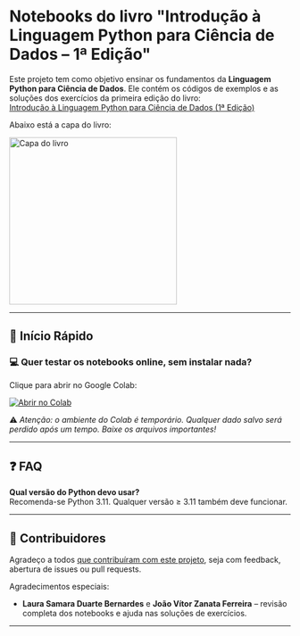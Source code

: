 # Notebooks do livro "Introdução à Linguagem Python para Ciência de Dados – 1ª Edição"

Este projeto tem como objetivo ensinar os fundamentos da **Linguagem Python para Ciência de Dados**. Ele contém os códigos de exemplos e as soluções dos exercícios da primeira edição do livro:  
[Introdução à Linguagem Python para Ciência de Dados (1ª Edição)](https://homl.info/er3)

Abaixo está a capa do livro:

<img src="https://drive.google.com/uc?export=view&id=1STTOH9uV6CbtGBR553gPAAcdpNGVaynq" alt="Capa do livro" width="300"/>

---

## 🚀 Início Rápido

### 💻 Quer testar os notebooks online, sem instalar nada?

Clique para abrir no Google Colab:

[![Abrir no Colab](https://colab.research.google.com/assets/colab-badge.svg)](https://colab.research.google.com/github/carlossantos-iffar/Introducao-Linguagem-Python-para-Ciencia-de-Dados-1-edicao/)

⚠️ *Atenção: o ambiente do Colab é temporário. Qualquer dado salvo será perdido após um tempo. Baixe os arquivos importantes!*

---

## ❓ FAQ

**Qual versão do Python devo usar?**  
Recomenda-se Python 3.11. Qualquer versão ≥ 3.11 também deve funcionar.

---

## 👥 Contribuidores

Agradeço a todos [que contribuíram com este projeto](https://github.com/carlossantos-iffar/Introducao-Linguagem-Python-para-Ciencia-de-Dados-1-edicao/), seja com feedback, abertura de issues ou pull requests.

Agradecimentos especiais:

- **Laura Samara Duarte Bernardes** e **João Vítor Zanata Ferreira** – revisão completa dos notebooks e ajuda nas soluções de exercícios.
  
---

